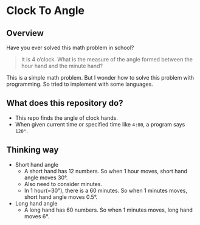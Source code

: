# Clock To Angle

## Overview
Have you ever solved this math problem in school?

> It is 4 o’clock.  What is the measure of the angle formed between the hour hand and the minute hand?

This is a simple math problem. But I wonder how to solve this problem with programming.
So tried to implement with some languages.

## What does this repository do?
- This repo finds the angle of clock hands.
- When given current time or specified time like `4:00`, a program says `120°`.

## Thinking way
- Short hand angle
  - A short hand has 12 numbers. So when 1 hour moves, short hand angle moves 30°.
  - Also need to consider minutes.
  - In 1 hour(=30°), there is a 60 minutes. So when 1 minutes moves, short hand angle moves 0.5°.
- Long hand angle
  - A long hand has 60 numbers. So when 1 minutes moves, long hand moves 6°.
